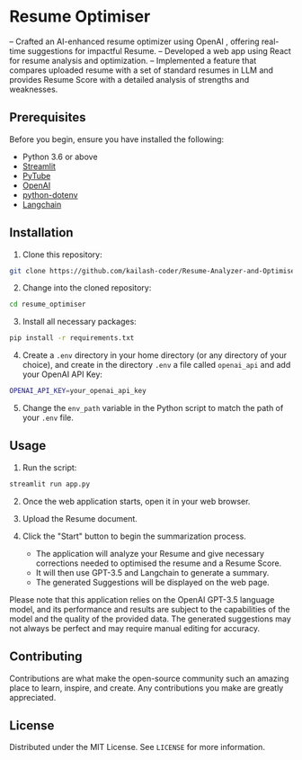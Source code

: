 # Resume Optimiser

– Crafted an AI-enhanced resume optimizer using OpenAI , offering real-time suggestions for impactful Resume.
– Developed a web app using React for resume analysis and optimization.
– Implemented a feature that compares uploaded resume with a set of standard resumes in LLM and provides Resume
Score with a detailed analysis of strengths and weaknesses.



## Prerequisites

Before you begin, ensure you have installed the following:

- Python 3.6 or above
- [Streamlit](https://streamlit.io/)
- [PyTube](https://pytube.io/en/latest/)
- [OpenAI](https://beta.openai.com/docs/developer-quickstart/)
- [python-dotenv](https://pypi.org/project/python-dotenv/)
- [Langchain](https://pypi.org/project/langchain/)

## Installation 

1. Clone this repository:
```bash
git clone https://github.com/kailash-coder/Resume-Analyzer-and-Optimiser
```
2. Change into the cloned repository:
```bash
cd resume_optimiser
```
3. Install all necessary packages:
```bash
pip install -r requirements.txt
```
4. Create a `.env` directory in your home directory (or any directory of your choice), and create in the directory `.env` a file called `openai_api` and add your OpenAI API Key:
```bash
OPENAI_API_KEY=your_openai_api_key
```
5. Change the `env_path` variable in the Python script to match the path of your `.env` file.

## Usage

1. Run the script:
```bash
streamlit run app.py
```
2. Once the web application starts, open it in your web browser.

3. Upload the Resume document.

4. Click the "Start" button to begin the summarization process.

   - The application will analyze your Resume and give necessary corrections needed to optimised the resume and a Resume Score.
   - It will then use GPT-3.5 and Langchain to generate a summary.
   - The generated Suggestions will be displayed on the web page.



Please note that this application relies on the OpenAI GPT-3.5 language model, and its performance and results are subject to the capabilities of the model and the quality of the provided data. The generated suggestions may not always be perfect and may require manual editing for accuracy.

## Contributing

Contributions are what make the open-source community such an amazing place to learn, inspire, and create. Any contributions you make are greatly appreciated.

## License

Distributed under the MIT License. See `LICENSE` for more information.
